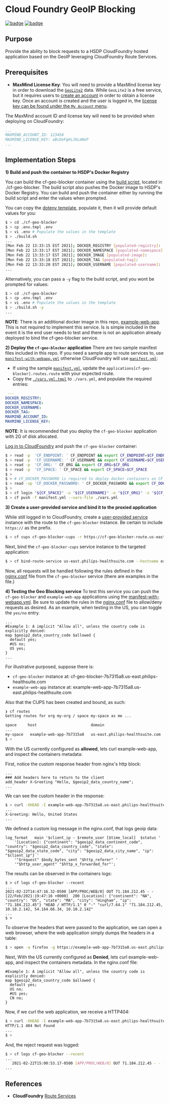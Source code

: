 # Cloud Foundry GeoIP Blocking
[![badge](https://badgen.net/badge/SNOW/RITM0063623/green?icon=docker)](https://philipshsdp.service-now.com/nav_to.do?uri=sc_req_item.do?sys_id=74a85bcbdb1b10141cc017a94b9619d3%26sysparm_view=RPTe76797240f580300552ec4dce1050e4a)
[![badge](https://badgen.net/badge/Jira/DPO-7827/blue?icon=docker)](https://healthsuite.atlassian.net/browse/DPO-7827)

## Purpose
Provide the ability to block requests to a HSDP CloudFoundry hosted application based on the GeoIP leveraging CloudFoundry Route Services.

## Prerequisites
* **MaxMind License Key**: You will need to provide a MaxMind license key in order to download the [`GeoLite2`](https://dev.maxmind.com/geoip/geoip2/geolite2/) data. While `GeoLite2` is a free service, but it requires users to [create an account](https://www.maxmind.com/en/geolite2/signup) in order to obtain a license key. Once an account is created and the user is logged in, the [license key can be found under the `My Account` menu](https://www.maxmind.com/en/accounts/current/license-key).

The MaxMind account ID and license key will need to be provided when deploying on CloudFoundry:
```yaml
...
MAXMIND_ACCOUNT_ID: 123456
MAXMIND_LICENSE_KEY: aBcDeFgHiJkLmNoP
...
```

## Implementation Steps
**1) Build and push the container to HSDP's Docker Registry**

You can build the cf-geo-blocker container using the [build script](./cf-geo-blocker/build.sh), located in ./cf-geo-blocker. The build script also pushes the Docker image to HSDP's Docker Registry. You can build and push the container either by running the build script and enter the values when prompted.

You can copy the [dotenv template](./cf-geo-blocker/.env.tmpl), populate it, then it will provide default values for you:
```bash
$ > cd ./cf-geo-blocker
$ > cp .env.tmpl .env
$ > vi .env # Populate the values in the template
$ > ./build.sh
...
[Mon Feb 22 13:33:15 EST 2021]; DOCKER_REGISTRY [populated-registry]:
[Mon Feb 22 13:33:17 EST 2021]; DOCKER_NAMESPACE [populated-namespace]:
[Mon Feb 22 13:33:17 EST 2021]; DOCKER_IMAGE [populated-image]:
[Mon Feb 22 13:33:18 EST 2021]; DOCKER_TAG [populated-tag]:
[Mon Feb 22 13:33:20 EST 2021]; DOCKER_USERNAME [populated-username]:
...
```

Alternatively, you can pass a `-y` flag to the build script, and you wont be prompted for values:
```bash
$ > cd ./cf-geo-blocker
$ > cp .env.tmpl .env
$ > vi .env # Populate the values in the template
$ > ./build.sh -y
...
```
**NOTE**: There is an additional docker image in this repo, [example-web-app](./example-web-app/README.md). This is not required to implement this service. Is is simple included in the event it is the end user needs to test and there is not an application already deployed to bind the cf-geo-blocker service.


**2) Deploy the `cf-geo-blocker` application**
There are two sample manifest files included in this repo. If you need a sample app to route services to, use [`manifest-with-webapp.yml`](./manifest-with-webapp.yml) otherwise CloudFoundry will use [`manifest.yml`](./manifest.yml):
* If using the sample [`manifest.yml`](./manifest.yml), update the `applications[cf-geo-blocker].routes.route` with your expected route.
* Copy the [`./vars.yml.tmpl`](./vars.yml.tmpl) to `./vars.yml`, and populate the required entries:
```yaml
 ---
DOCKER_REGISTRY:
DOCKER_NAMESPACE:
DOCKER_USERNAME:
DOCKER_TAG:
MAXMIND_ACCOUNT_ID:
MAXMIND_LICENSE_KEY:
```

**NOTE**: It is recommended that you deploy the `cf-geo-blocker` application with 2G of disk allocated.

[Log in to CloudFoundry](https://www.hsdp.io/develop/get-started-healthsuite/log-into-cloud-foundry) and push the `cf-geo-blocker` container:
```bash
$ > read -p  'CF_ENDPOINT: ' CF_ENDPOINT && export CF_ENDPOINT=$CF_ENDPOINT
$ > read -p  'CF_USERNAME: ' CF_USERNAME && export CF_USERNAME=$CF_USERNAME
$ > read -p  'CF_ORG: ' CF_ORG && export CF_ORG=$CF_ORG
$ > read -p  'CF_SPACE: ' CF_SPACE && export CF_SPACE=$CF_SPACE
$ >
$ > # CF_DOCKER_PASSWORD is required to deploy docker containers on CF
$ > read -sp 'CF_DOCKER_PASSWORD: ' CF_DOCKER_PASSWORD && export CF_DOCKER_PASSWORD=$CF_DOCKER_PASSWORD
$ >
$ > cf login "${CF_SPACE}" -u "${CF_USERNAME}" -o "${CF_ORG}" -s "${CF_SPACE}"
$ > cf push -f manifest.yml --vars-file ./vars.yml
```

**3) Create a user-provided service and bind it to the proxied application**

While still logged in to CloudFoundry, create a [user-provided service](https://docs.cloudfoundry.org/devguide/services/user-provided.html) instance with the route to the `cf-geo-blocker` instance. Be certain to include `https://` as the prefix.
```bash
$ > cf cups cf-geo-blocker-cups -r https://cf-geo-blocker-route.us-east.philips-healthsuite.com
```
Next, bind the `cf-geo-blocker-cups` service instance to the targeted application:
```bash
$ > cf bind-route-service us-east.philips-healthsuite.com --hostname example-web-app cf-geo-blocker-cups
```
Now, all requests will be handled following the rules defined in the [nginx.conf](./cf-geo-blocker/nginx.conf) file from the `cf-geo-blocker` service (there are examples in the file.)

**4) Testing the Geo Blocking service**
To test this service you can push the `cf-geo-blocker` and `example-web-app` applications using the [manifest-with-webapp.yml](./manifest-with-webapp.yml). Be sure to update the rules in the [nginx.conf](./cf-geo-blocker/nginx.conf) file to allow/deny requests as desired. As an example, when testing in the US, you can toggle the `yes/no` entry.
```
...
#Example 1: A implicit "Allow all", unless the country code is explicitly denied:
map $geoip2_data_country_code $allowed {
  default yes;
  #US no;
  US yes;
}
...
```
For illustrative purposed, suppose there is:
* `cf-geo-blocker` instance at: cf-geo-blocker-7b7315a8.us-east.philips-healthsuite.com
* `example-web-app` instance at: example-web-app-7b7315a8.us-east.philips-healthsuite.com

Also that the CUPS has been created and bound, as such:
```bash
❯ cf routes
Getting routes for org my-org / space my-space as me ...

space     host                        domain                            port   path   type   apps              service
...
my-space   example-web-app-7b7315a8   us-east.philips-healthsuite.com                        example-web-app   cf-geo-blocker-cups
$ >
```
With the US currently configured as **allowed**, lets curl example-web-app, and inspect the containers metadata:

First, notice the custom response header from nginx's http block:
```
...
### Add headers here to return to the client
add_header X-Greeting "Hello, $geoip2_data_country_name";
...
```
We can see the custom header in the response:
```bash
$ > curl -XHEAD -I example-web-app-7b7315a8.us-east.philips-healthsuite.com
...
X-Greeting: Hello, United States
...
```
We defined a custom log message in the nginx.conf, that logs geoip data:
```
log_format   main '$client_ip - $remote_user [$time_local]  $status '
    '[Location]: {"continent": "$geoip2_data_continent_code", "country": "$geoip2_data_country_code", "state": "$geoip2_data_state_code", "city": "$geoip2_data_city_name", "ip": "$client_ip"} '
    '"$request" $body_bytes_sent "$http_referer" '
    '"$http_user_agent" "$http_x_forwarded_for"';
```
The results can be observed in the containers logs:

```
$ > cf logs cf-geo-blocker --recent
...
2021-02-22T14:47:16.32-0500 [APP/PROC/WEB/0] OUT 71.184.212.45 - - [22/Feb/2021:19:47:16 +0000]  200 [Location]: {"continent": "NA", "country": "US", "state": "MA", "city": "Hingham", "ip": "71.184.212.45"} "HEAD / HTTP/1.1" 0 "-" "curl/7.64.1" "71.184.212.45, 10.10.2.142, 54.164.66.34, 10.10.2.142"
...
$ >
```
To observe the headers that were passed to the application, we can open a web browser, where the web application simply dumps the headers in a table:
```bash
$ > open -a firefox -g https://example-web-app-7b7315a8.us-east.philips-healthsuite.com/
```

Next, With the US currently configured as **Denied**, lets curl example-web-app, and inspect the containers metadata. In the nginx.conf file:
```
#Example 1: A implicit "Allow all", unless the country code is explicitly denied:
map $geoip2_data_country_code $allowed {
  default yes;
  US no;
  #US yes;
  CN no;
}
```
Now, if we curl the web application, we receive a HTTP404:
```bash
$ > curl -XHEAD -I example-web-app-7b7315a8.us-east.philips-healthsuite.com
HTTP/1.1 404 Not Found
...
$ >
```
And, the reject request was logged:
```bash
$ > cf logs cf-geo-blocker --recent
...
   2021-02-22T15:00:53.17-0500 [APP/PROC/WEB/0] OUT 71.184.212.45 - - [22/Feb/2021:20:00:53 +0000]  404 [Location]: {"continent": "NA", "country": "US", "state": "MA", "city": "Hingham", "ip": "71.184.212.45"} "HEAD / HTTP/1.1" 0 "-" "curl/7.64.1" "71.184.212.45, 10.10.66.100, 54.164.66.34, 10.10.2.142"
...

```
## References
* **CloudFoundry** [Route Services](https://docs.cloudfoundry.org/devguide/services/route-binding.html)
